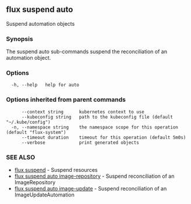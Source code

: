 ## flux suspend auto

Suspend automation objects

### Synopsis

The suspend auto sub-commands suspend the reconciliation of an automation object.

### Options

```
  -h, --help   help for auto
```

### Options inherited from parent commands

```
      --context string      kubernetes context to use
      --kubeconfig string   path to the kubeconfig file (default "~/.kube/config")
  -n, --namespace string    the namespace scope for this operation (default "flux-system")
      --timeout duration    timeout for this operation (default 5m0s)
      --verbose             print generated objects
```

### SEE ALSO

* [flux suspend](flux_suspend.md)	 - Suspend resources
* [flux suspend auto image-repository](flux_suspend_auto_image-repository.md)	 - Suspend reconciliation of an ImageRepository
* [flux suspend auto image-update](flux_suspend_auto_image-update.md)	 - Suspend reconciliation of an ImageUpdateAutomation

